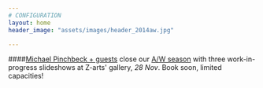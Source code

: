```yaml
---
# CONFIGURATION
layout: home
header_image: "assets/images/header_2014aw.jpg"

---
```

####[Michael Pinchbeck + guests](/current/2014-autumnwinter/pinchbeck) close our [A/W season](/current/2014-autumnwinter) with three work-in-progress slideshows at Z-arts' gallery, *28 Nov*. Book soon, limited capacities!
